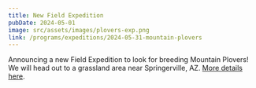 ```yaml
---
title: New Field Expedition
pubDate: 2024-05-01
image: src/assets/images/plovers-exp.png
link: /programs/expeditions/2024-05-31-mountain-plovers
---
```

Announcing a new Field Expedition to look for breeding Mountain Plovers! We will head out to a grassland area near Springerville, AZ. [More details here](/programs/expeditions/2024-05-31-mountain-plovers).
